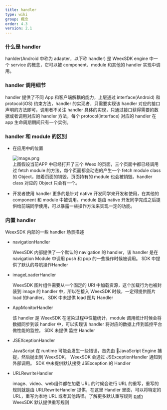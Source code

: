 ```yaml
---
title: handler
type: wiki
group: 概念
order: 4.3
version: 2.1
---
```


### 什么是 handler
 hanlder(Android 中称为 adapter，以下称 handler) 是 WeexSDK engine 中一个 service 的概念，它可以被 component、module 和其他的 handler 实现中调用。

### handler 调用细节

 handler 提供了不同 App 和客户端解耦的能力，上层通过 interface(Android) 和 protocol(iOS) 约束方法，handler 的实现者，只需要实现该 handler 对应的接口声明的方法即可，调用者不关注 handler 具体的实现，只通过接口获得需要的数据或者调用对应的 handler 方法，每个 protocol(interface) 对应的 handler 在 app 生命周期期间只有一个实例。

### handler 和 module 的区别

- 在应用中的位置

   ![image.png](http://ata2-img.cn-hangzhou.img-pub.aliyun-inc.com/f027878afe0f3ff96444a32c3a92b230.png)  
 上图假设当前APP 中已经打开了三个 Weex 的页面，三个页面中都已经调用过 fetch module 的方法，每个页面都会动态的产生一个 fetch module class 的 Object，随着页面的销毁，页面持有的 module 也会被销毁。handler class 对应的 Object 只会有一个。

- 开发者使用
  handler 更多的是针对 native 开发同学来开发和使用，在其他的 component 和 module 中被调用。module 是由 native 开发同学完成之后提供给前端同学使用，可以暴露一些操作方法来实现一定的功能。

### 内置 handler
WeexSDK 内部的一些 handler 场景描述
 - navigationHandler

    WeexSDK 内部提供了一个默认的 navigation 的 handler，该 handler 是在 navigation Module 中调用 push 和 pop 的一些操作时候被调用。
	SDK 中提供了默认的导航操作Handler

 - imageLoaderHandler

    WeexSDK 图片组件需要从一个固定的 URI 中加载资源，这个加载行为也被封装到 image 的 handler 中，所以在接入 WeexSDK 时候，一定得提供图片 load 的handler。
	SDK 中未提供 load 图片 Handler

 - AppMonitorHandler
   
    该 handler 是 WeexSDK 在渲染过程中性能统计，module 调用统计时候会将数据同步到该 handler 中，可以实现该 handler 将对应的数据上传到监控平台做性能的监控。
	SDK 未提供 监控 Handler
 
 - JSEXceptionHandler

    JavaScript 在 runtime 可能会发生一些错误，首先由 JavaScript Engine 捕捉，然后抛出到 WeexSDK， WeexSDK 会通过 JSExceptionHandler 通知到外部调用。
	SDK 中未提供默认接受 JSException 的 Handler

 - URLRewriteHandler

	image、video、web组件都在加载 URL 的时候会进行 URL 的重写，重写的规则就是由 URLRewriteHandler 提供，在这里 Handler 里面，可以将特定的 URL，重写为本地 URL 或者其他路径。了解更多默认重写规则 [path](../guide/advanced/path.html)
	WeexSDK 默认提供重写规则
